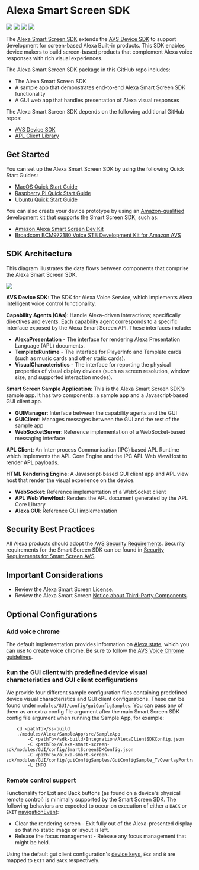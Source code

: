 # Alexa Smart Screen SDK

<p>
    <a href="https://github.com/alexa/alexa-smart-screen-sdk/tree/v2.9.1" alt="version">
        <img src="https://img.shields.io/badge/stable%20version-2.9.1-brightgreen" /></a>
    <a href="https://github.com/alexa/avs-device-sdk/tree/v1.26.0" alt="DeviceSDK">
        <img src="https://img.shields.io/badge/avs%20device%20sdk-1.26.0-blueviolet" /></a>
    <a href="https://github.com/alexa/apl-client-library/tree/v1.8.3" alt="APLClientLibrary">
        <img src="https://img.shields.io/badge/apl%20client%20library-1.8.3-blue" /></a>
    <a href="https://github.com/alexa/alexa-smart-screen-sdk/issues" alt="issues">
        <img src="https://img.shields.io/github/issues/alexa/alexa-smart-screen-sdk" /></a>
</p>

The [Alexa Smart Screen SDK](https://developer.amazon.com/alexa-voice-service/alexa-smart-screen-sdk) extends the [AVS Device SDK](https://developer.amazon.com/alexa-voice-service/sdk) to support development for screen-based Alexa Built-in products. This SDK enables device makers to build screen-based products that complement Alexa voice responses with rich visual experiences. 

The Alexa Smart Screen SDK package in this GitHub repo includes:
* The Alexa Smart Screen SDK
* A sample app that demonstrates end-to-end Alexa Smart Screen SDK functionality
* A GUI web app that handles presentation of Alexa visual responses

The Alexa Smart Screen SDK depends on the following additional GitHub repos:
* [AVS Device SDK](https://github.com/alexa/avs-device-sdk/wiki)
* [APL Client Library](https://github.com/alexa/apl-client-library)

## Get Started

You can set up the Alexa Smart Screen SDK by using the following Quick Start Guides:
* [MacOS Quick Start Guide](https://developer.amazon.com/en-US/docs/alexa/alexa-smart-screen-sdk/mac-os.html)
* [Raspberry Pi Quick Start Guide](https://developer.amazon.com/en-US/docs/alexa/alexa-smart-screen-sdk/raspberry-pi.html)
* [Ubuntu Quick Start Guide](https://developer.amazon.com/en-US/docs/alexa/alexa-smart-screen-sdk/ubuntu.html)

You can also create your device prototype by using an [Amazon-qualified development kit](https://developer.amazon.com/en-US/alexa/alexa-voice-service/dev-kits) that supports the Smart Screen SDK, such as:
* [Amazon Alexa Smart Screen Dev Kit](https://developer.amazon.com/alexa/alexa-voice-service/dev-kits/amazon-smart-screen)
* [Broadcom BCM972180 Voice STB Development Kit for Amazon AVS](https://www.broadcom.com/products/broadband/cable/reference-design/bcm972180_voice)

## SDK Architecture

This diagram illustrates the data flows between components that comprise the Alexa Smart Screen SDK.

 ![](https://m.media-amazon.com/images/G/01/mobile-apps/dex/sssdk/Alexa-smart-screen-sdk-detailed-component._TTH_.png)
 
**AVS Device SDK**: The SDK for Alexa Voice Service, which implements Alexa intelligent voice control functionality.

**Capability Agents (CAs)**: Handle Alexa-driven interactions; specifically directives and events. Each capability agent corresponds to a specific interface exposed by the Alexa Smart Screen API. These interfaces include:

* **AlexaPresentation** - The interface for rendering Alexa Presentation Language (APL) documents.
* **TemplateRuntime** - The interface for PlayerInfo and Template cards (such as music cards and other static cards).
* **VisualCharacteristics** - The interface for reporting the physical properties of visual display devices (such as screen resolution, window size, and supported interaction modes).

**Smart Screen Sample Application**: This is the Alexa Smart Screen SDK's sample app. It has two components: a sample app and a Javascript-based GUI client app.

* **GUIManager**: Interface between the capability agents and the GUI
* **GUIClient**: Manages messages between the GUI and the rest of the sample app
* **WebSocketServer**: Reference implementation of a WebSocket-based messaging interface

**APL Client**: An Inter-process Communication (IPC) based APL Runtime which implements the APL Core Engine and the IPC APL Web ViewHost to render APL payloads.

**HTML Rendering Engine**: A Javascript-based GUI client app and APL view host that render the visual experience on the device.

* **WebSocket**: Reference implementation of a WebSocket client
* **APL Web ViewHost**: Renders the APL document generated by the APL Core Library
* **Alexa GUI**: Reference GUI implementation 

## Security Best Practices

All Alexa products should adopt the [AVS Security Requirements](https://developer.amazon.com/en-US/docs/alexa/alexa-voice-service/avs-security-reqs.html). Security requirements for the Smart Screen SDK can be found in [Security Requirements for Smart Screen AVS](https://developer.amazon.com/en-US/docs/alexa/alexa-smart-screen-sdk/security-requirements.html).

## Important Considerations

* Review the Alexa Smart Screen [License](https://github.com/alexa/alexa-smart-screen-sdk/blob/master/LICENSE.TXT).
* Review the Alexa Smart Screen [Notice about Third-Party Components](https://github.com/alexa/alexa-smart-screen-sdk/blob/master/NOTICE.txt).

## Optional Configurations

### Add voice chrome

The default implementation provides information on [Alexa state](https://github.com/alexa/alexa-smart-screen-sdk/blob/master/modules/GUI/SDK-GUI-API.md#alexastatechanged), which you can use to create voice chrome. Be sure to follow the [AVS Voice Chrome guidelines](https://developer.amazon.com/docs/alexa-voice-service/ux-design-attention.html#chrome).

### Run the GUI client with predefined device visual characteristics and GUI client configurations

We provide four different sample configuration files containing predefined device visual characteristics and GUI client configurations. These can be found under `modules/GUI/config/guiConfigSamples`.
You can pass any of them as an extra config file argument after the main Smart Screen SDK config file argument when running the Sample App, for example:
```
    cd <pathTo>/ss-build
    ./modules/Alexa/SampleApp/src/SampleApp
        -C <pathTo>/sdk-build/Integration/AlexaClientSDKConfig.json
        -C <pathTo>/alexa-smart-screen-sdk/modules/GUI/config/SmartScreenSDKConfig.json
        -C <pathTo>/alexa-smart-screen-sdk/modules/GUI/config/guiConfigSamples/GuiConfigSample_TvOverlayPortrait.json 
        -L INFO
```

### Remote control support

Functionality for Exit and Back buttons (as found on a device's physical remote control) is minimally supported by the Smart Screen SDK. The following behaviors are expected to occur on execution of either a `BACK` or `EXIT` [navigationEvent](./modules/GUI/SDK-GUI-API.md#navigationevent):

* Clear the rendering screen - Exit fully out of the Alexa-presented display so that no static image or layout is left.
* Release the focus management - Release any focus management that might be held.

Using the default gui client configuration's [device keys](./modules/GUI/config/SmartScreenSDKConfig.md#device-keys-parameters), `Esc` and `B` are mapped to `EXIT` and `BACK` respectively.
